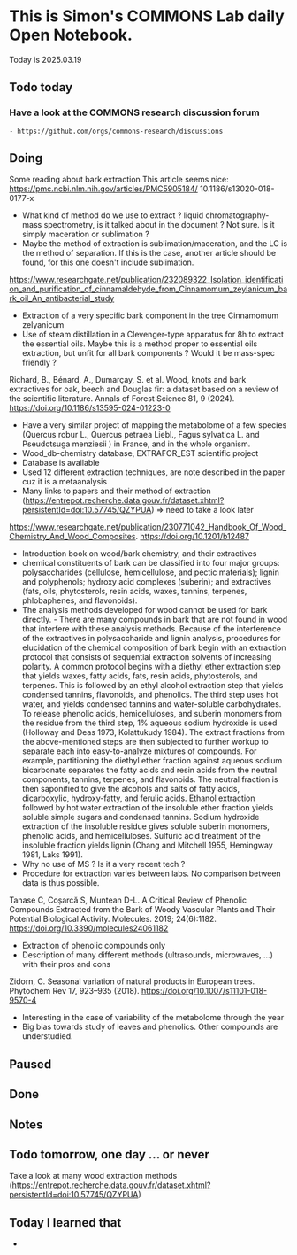 

# This is Simon's COMMONS Lab daily Open Notebook.

Today is 2025.03.19

## Todo today

### Have a look at the COMMONS research discussion forum
    - https://github.com/orgs/commons-research/discussions


###
###

## Doing
Some reading about bark extraction
This article seems nice: https://pmc.ncbi.nlm.nih.gov/articles/PMC5905184/ 10.1186/s13020-018-0177-x
- What kind of method do we use to extract ?  liquid chromatography-mass spectrometry, is it talked about in the document ? Not sure. Is it simply maceration or sublimation ? 
- Maybe the method of extraction is sublimation/maceration, and the LC is the method of separation. If this is the case, another article should be found, for this one doesn't include sublimation.

https://www.researchgate.net/publication/232089322_Isolation_identification_and_purification_of_cinnamaldehyde_from_Cinnamomum_zeylanicum_bark_oil_An_antibacterial_study
- Extraction of a very specific bark component in the tree Cinnamomum zelyanicum
- Use of steam distillation in a Clevenger-type apparatus for 8h to extract the essential oils. Maybe this is a method proper to essential oils extraction, but unfit for all bark components ? Would it be mass-spec friendly ?

Richard, B., Bénard, A., Dumarçay, S. et al. Wood, knots and bark extractives for oak, beech and Douglas fir: a dataset based on a review of the scientific literature. Annals of Forest Science 81, 9 (2024). https://doi.org/10.1186/s13595-024-01223-0
- Have a very similar project of mapping the metabolome of a few species (Quercus robur L., Quercus petraea Liebl., Fagus sylvatica L. and Pseudotsuga menziesii ) in France, and in the whole organism.
- Wood_db-chemistry database, EXTRAFOR_EST scientific project
- Database is available
- Used 12 different extraction techniques, are note described in the paper cuz it is a metaanalysis
- Many links to papers and their method of extraction (https://entrepot.recherche.data.gouv.fr/dataset.xhtml?persistentId=doi:10.57745/QZYPUA) => need to take a look later 

https://www.researchgate.net/publication/230771042_Handbook_Of_Wood_Chemistry_And_Wood_Composites. https://doi.org/10.1201/b12487
- Introduction book on wood/bark chemistry, and their extractives
- chemical constituents of bark can be classified into four major groups: polysaccharides (cellulose, hemicellulose, and pectic materials); lignin and polyphenols; hydroxy acid complexes (suberin); and extractives (fats, oils, phytosterols, resin acids, waxes, tannins, terpenes, phlobaphenes, and flavonoids). 
- The analysis methods developed for wood cannot be used for bark directly. - There are many compounds in bark that are not found in wood that interfere with these analysis methods. Because of the interference of the extractives in polysaccharide and lignin analysis, procedures for elucidation of the chemical composition of bark begin with an extraction protocol that consists 
of sequential extraction solvents of increasing polarity. A common protocol begins with a diethyl ether extraction step that yields waxes, fatty acids, fats, resin acids, phytosterols, and terpenes. This is followed by an ethyl alcohol extraction step that yields condensed tannins, flavonoids, and phenolics. The third step uses hot water, and yields condensed tannins and water-soluble carbohydrates. To release phenolic acids, hemicelluloses, and suberin monomers from the residue from the third step, 1% aqueous sodium hydroxide is used (Holloway and Deas 1973, Kolattukudy 1984). The extract fractions from the above-mentioned steps are then subjected to further workup to separate each into easy-to-analyze mixtures of compounds. For example, partitioning the diethyl ether fraction against aqueous sodium bicarbonate separates the fatty acids and resin acids from the neutral components, tannins, terpenes, and flavonoids. The neutral fraction is then 
saponified to give the alcohols and salts of fatty acids, dicarboxylic, hydroxy-fatty, and ferulic acids. Ethanol extraction followed by hot water extraction of the insoluble ether fraction yields soluble simple sugars and condensed tannins. Sodium hydroxide extraction of the insoluble residue gives soluble suberin monomers, phenolic acids, and hemicelluloses. Sulfuric acid treatment of the insoluble fraction yields lignin (Chang and Mitchell 1955, Hemingway 1981, Laks 1991).
- Why no use of MS ? Is it a very recent tech ?
- Procedure for extraction varies between labs. No comparison between data is thus possible.

Tanase C, Coșarcă S, Muntean D-L. A Critical Review of Phenolic Compounds Extracted from the Bark of Woody Vascular Plants and Their Potential Biological Activity. Molecules. 2019; 24(6):1182. https://doi.org/10.3390/molecules24061182
- Extraction of phenolic compounds only
- Description of many different methods (ultrasounds, microwaves, ...) with their pros and cons

Zidorn, C. Seasonal variation of natural products in European trees. Phytochem Rev 17, 923–935 (2018). https://doi.org/10.1007/s11101-018-9570-4
- Interesting in the case of variability of the metabolome through the year
- Big bias towards study of leaves and phenolics. Other compounds are understudied.


## Paused

## Done

## Notes

## Todo tomorrow, one day ... or never 
Take a look at many wood extraction methods (https://entrepot.recherche.data.gouv.fr/dataset.xhtml?persistentId=doi:10.57745/QZYPUA) 

###
###


## Today I learned that

- 